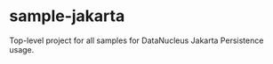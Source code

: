 sample-jakarta
==============

Top-level project for all samples for DataNucleus Jakarta Persistence usage.
